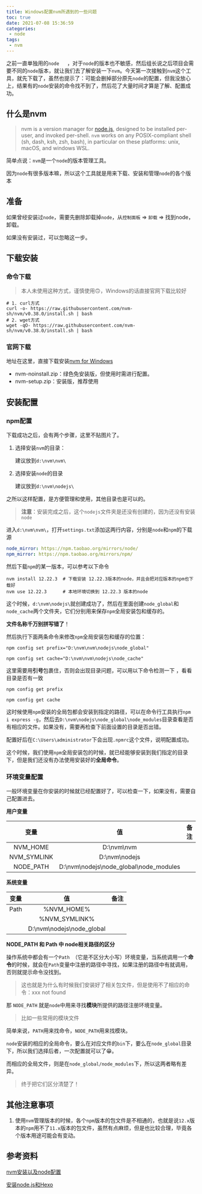 ```yaml
---
title: Windows配置nvm所遇到的一些问题
toc: true
date: 2021-07-08 15:36:59
categories:
 - node
tags:
 - nvm
---
```




之前一直单独用的`node	`，对于`node`的版本也不敏感，然后组长说之后项目会需要不同的`node`版本，就让我们去了解安装一下`nvm`。今天第一次接触到`nvm`这个工具，就先下载了，虽然也提示了：可能会删掉部分原先`node`的配置，但我没放心上，结果有的`node`安装的命令找不到了，然后花了大量时间才算是了解、配置成功。

<!-- more -->

## 什么是nvm

> nvm is a version manager for [node.js](https://nodejs.org/en/), designed to be installed per-user, and invoked per-shell. `nvm` works on any POSIX-compliant shell (sh, dash, ksh, zsh, bash), in particular on these platforms: unix, macOS, and windows WSL.

简单点说：`nvm`是一个`node`的版本管理工具。

因为`node`有很多版本嘛，所以这个工具就是用来下载、安装和管理`node`的各个版本

## 准备
如果曾经安装过`node`，需要先删除卸载掉`node`，从`控制面板` => `卸载` => 找到node，卸载。

如果没有安装过，可以忽略这一步。 

## 下载安装

### 命令下载

> 本人未使用这种方式，谨慎使用🙃，Windows的话直接官网下载比较好

```shell
# 1. curl方式
curl -o- https://raw.githubusercontent.com/nvm-sh/nvm/v0.38.0/install.sh | bash
# 2. wget方式
wget -qO- https://raw.githubusercontent.com/nvm-sh/nvm/v0.38.0/install.sh | bash
```

### 官网下载

地址在这里，直接下载安装[nvm for Windows](https://github.com/coreybutler/nvm-windows/releases)

- nvm-noinstall.zip：绿色免安装版，但使用时需进行配置。
- nvm-setup.zip：安装版，推荐使用

## 安装配置

### npm配置

下载成功之后，会有两个步骤，这里不贴图片了。

1. 选择安装`nvm`的目录：

   建议放到`d:\nvm\nvm\`

2. 选择安装`node`的目录

   建议放到`d:\nvm\nodejs\`

之所以这样配置，是方便管理和使用，其他目录也是可以的。

> **注意**：安装完成之后，这个`nodejs`文件夹是还没有创建的，因为还没有安装`node`

进入`d:\nvm\nvm\`，打开`settings.txt`添加这两行内容，分别是`node`和`npm`的下载源

```yaml
node_mirror: https://npm.taobao.org/mirrors/node/
npm_mirror: https://npm.taobao.org/mirrors/npm/
```

然后下载`npm`的某一版本，可以参考以下命令

```shell
nvm install 12.22.3  # 下载安装 12.22.3版本的node，并且会把对应版本的npm也下载好
nvm use 12.22.3      # 本地环境切换到 12.22.3 版本的node
```

这个时候，`d:\nvm\nodejs\`就创建成功了，然后在里面创建`node_global`和`node_cache`两个文件夹，它们分别用来保存`npm`全局安装包和缓存的。

**文件名称千万别拼写错了**！

然后执行下面两条命令来修改`npm`全局安装包和缓存的位置：

```shell
npm config set prefix="D:\nvm\nvm\nodejs\node_global"

npm config set cache="D:\nvm\nvm\nodejs\node_cache"
```

这里需要用**引号**包裹住，否则会出现目录问题，可以用以下命令检测一下 ，看看目录是否有一致

```shell
npm config get prefix

npm config get cache
```

这时候使用`npm`安装的全局包都会安装到指定的路径，可以在命令行工具执行`npm i express -g`，然后去`D:\nvm\nodejs\node_global\node_modules`目录查看是否有相应的文件。如果没有，需要再检查下前面设置的目录是否出错。

配置好后在`C:\Users\administrator`下会出现`.npmrc`这个文件，说明配置成功。

这个时候，我们使用`npm`全局安装包的时候，就已经能够安装到我们指定的目录下，但是我们还没有办法使用安装好的**全局命令**。

### 环境变量配置

一般环境变量在你安装的时候就已经配置好了，可以检查一下，如果没有，需要自己配置进去。

**用户变量**

|    变量     |                   值                   | 备注 |
| :---------: | :------------------------------------: | :--: |
|  NVM_HOME   |               D:\nvm\nvm               |      |
| NVM_SYMLINK |             D:\nvm\nodejs              |      |
|  NODE_PATH  | D:\nvm\nodejs\node_global\node_modules |      |



**系统变量**

| 变量 |            值             | 备注 |
| :--: | :-----------------------: | :--: |
| Path |        %NVM_HOME%         |      |
|      |       %NVM_SYMLINK%       |      |
|      | D:\nvm\nodejs\node_global |      |

**NODE_PATH 和 Path 中 node相关路径的区分**

操作系统中都会有一个`Path `（它是不区分大小写）环境变量，当系统调用一个**命令**的时候，就会在`Path`变量中注册的路径中寻找，如果注册的路径中有就调用，否则就提示命令没找到。

> 这也就是为什么有时候我们安装好了相关包文件，但是使用不了相应的命令：xxx not found

那 `NODE_PATH` 就是`node`中用来寻找**模块**所提供的路径注册环境变量。

> 比如一些常用的模块文件

简单来说，`PATH`用来找命令，`NODE_PATH`用来找模块。

`node`安装的相应的全局命令，要么在对应文件的`bin`下，要么在`node_global`目录下，所以我们选择后者，一次配置就可以了😁。

而相应的全局文件，则是在`node_global/node_modules`下，所以这两者略有差异。

> 终于把它们区分清楚了！

## 其他注意事项

1. 使用`nvm`管理版本的时候，各个`npm`版本的包文件是不相通的，也就是说`12.x`版本的`npm`用不了`11.x`版本的包文件，虽然有点麻烦，但是也比较合理，毕竟各个版本用途可能会有变动。



## 参考资料

[nvm安装以及node配置](https://juejin.cn/post/6844903983161540622)

[安装node.js和Hexo](https://zhuanlan.zhihu.com/p/105715224)

